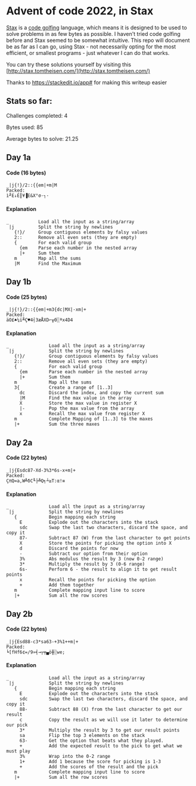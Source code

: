 # Advent of code 2022, in Stax

[Stax](https://github.com/tomtheisen/stax/tree/master/docs#stax) is a [code golfing](https://en.wikipedia.org/wiki/Code_golf) language, which means it is designed to be used to solve problems in as few bytes as possible.
I haven't tried code golfing before and Stax seemed to be somewhat intuitive.
This repo will document be as far as I can go, using Stax - not necessarily opting for the most efficient, or smallest programs - just whatever I can do that works.

You can try these solutions yourself by visiting this [http://stax.tomtheisen.com/](http://stax.tomtheisen.com/)

Thanks to https://stackedit.io/app# for making this writeup easier

## Stats so far:
Challenges completed: 4

Bytes used: 85

Average bytes to solve: 21.25

## Day 1a
#### Code (16 bytes)
    _|j{!}/2::{{em|+m|M
    Packed:
    ì╜E↓É║¥▐E&X°σ·┐·

#### Explanation
    _           Load all the input as a string/array
     |j     	Split the string by newlines
       {!}/ 	Group contiguous elements by falsy values
       2::  	Remove all even sets (they are empty)
       {    	For each valid group
         {em	Parse each number in the nested array
         |+ 	Sum them
       m		Map all the sums
       |M		Find the Maximum


## Day 1b
#### Code (25 bytes)
    _|j{!}/2::{{em|+m3{dc|MX|-xm|+
    Packed:
    äO£♠¼ï╨Ç♥4┤3æÅXD⌐╥0░ªx4D4

#### Explanation
    _           	Load all the input as a string/array
     |j     		Split the string by newlines
       {!}/ 		Group contiguous elements by falsy values
       2::  		Remove all even sets (they are empty)
       {    		For each valid group
         {em		Parse each number in the nested array
         |+ 		Sum them
       m			Map all the sums
       3{			Create a range of [1..3]
         dc			Discard the index, and copy the current sum
         |M			Find the max value in the array
         X			Store the max value in register X
         |-			Pop the max value from the array
         x			Recall the max value from register X
       m			Complete Mapping of [1..3] to the maxes
       |+			Sum the three maxes



## Day 2a
#### Code (22 bytes)
    _|j{Esdc87-Xd-3%3*6s-x+m|+
    Packed:
    ÇπQ∞a,W╩δC╙├╩Q╕┴≥T:α!≡

#### Explanation
    _           	Load all the input as a string/array
     |j     		Split the string by newlines
       {			Begin mapping each string
         E			Explode out the characters into the stack
         sdc		Swap the last two characters, discard the space, and copy it
         87-		Subtract 87 (W) from the last character to get points
         X			Store the points for picking the option into X
         d			Discard the points for now
         -			Subtract our option from their option
         3%			Abs modulus the result by 3 (now 0-2 range)
         3*			Multiply the result by 3 (0-6 range)
         6s-		Perform 6 - the result to align it to get result points
         x			Recall the points for picking the option
         +			Add them together
       m			Complete mapping input line to score
       |+			Sum all the row scores


## Day 2b
#### Code (22 bytes)
    _|j{Esd88-c3*sa63-+3%1++m|+
    Packed:
    ╘[fHf6¢=/9»╡→┬╤▄ö╫░we;

#### Explanation
    _           	Load all the input as a string/array
     |j     		Split the string by newlines
       {			Begin mapping each string
         E			Explode out the characters into the stack
         sdc		Swap the last two characters, discard the space, and copy it
         88-		Subtract 88 (X) from the last character to get our result
         c			Copy the result as we will use it later to determine our pick
         3*			Multiply the result by 3 to get our result points
         sa			Flip the top 3 elements on the stack
         63-		Get the option that beats what they played.
         +			Add the expected result to the pick to get what we must play
         3%			Wrap into the 0-2 range
         1+			Add 1 because the score for picking is 1-3
         +			Add the scores of the result and the pick
       m			Complete mapping input line to score
       |+			Sum all the row scores
